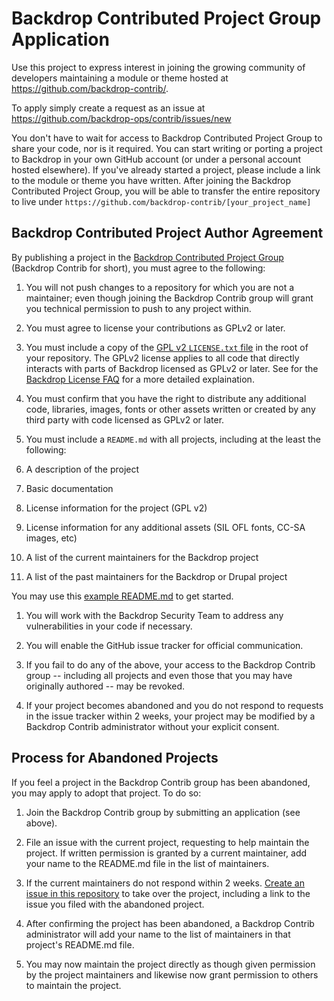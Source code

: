 Backdrop Contributed Project Group Application
==============================================

Use this project to express interest in joining the growing community of developers maintaining a module or theme hosted at https://github.com/backdrop-contrib/.

To apply simply create a request as an issue at https://github.com/backdrop-ops/contrib/issues/new

You don't have to wait for access to Backdrop Contributed Project Group to share your code, nor is it required.  You can start writing or porting a project to Backdrop in your own GitHub account (or under a personal account hosted elsewhere). If you've already started a project, please include a link to the module or theme you have written. After joining the Backdrop Contributed Project Group, you will be able to transfer the entire repository to live under `https://github.com/backdrop-contrib/[your_project_name]`

Backdrop Contributed Project Author Agreement
---------------------------------------------

By publishing a project in the [Backdrop Contributed Project Group](https://github.com/backdrop-contrib) (Backdrop Contrib for short), you must agree to the following:

1. You will not push changes to a repository for which you are not a maintainer; even though joining the Backdrop Contrib group will grant you technical permission to push to any project within.

1. You must agree to license your contributions as GPLv2 or later.

1. You must include a copy of the [GPL v2 `LICENSE.txt` file](https://github.com/backdrop-ops/contrib/blob/master/examples/LICENSE.txt) in the root of your repository.  The GPLv2 license applies to all code that directly interacts with parts of Backdrop licensed as GPLv2 or later.  See for the [Backdrop License FAQ](https://backdropcms.org/license) for a more detailed explaination.    

1. You must confirm that you have the right to distribute any additional code, libraries, images, fonts or other assets written or created by any third party with code licensed as GPLv2 or later. 

1. You must include a `README.md` with all projects, including at the least the following:
  1. A description of the project
  1. Basic documentation
  1. License information for the project (GPL v2)
  1. License information for any additional assets (SIL OFL fonts, CC-SA images, etc) 
  1. A list of the current maintainers for the Backdrop project
  1. A list of the past maintainers for the Backdrop or Drupal project

  You may use this [example README.md](https://github.com/backdrop-ops/contrib/blob/master/examples/README.md) to get started.
1. You will work with the Backdrop Security Team to address any vulnerabilities in your code if necessary.

1. You will enable the GitHub issue tracker for official communication.

1. If you fail to do any of the above, your access to the Backdrop Contrib group -- including all projects and even those that you may have originally authored -- may be revoked.

1. If your project becomes abandoned and you do not respond to requests in the issue tracker within 2 weeks, your project may be modified by a Backdrop Contrib administrator without your explicit consent.

Process for Abandoned Projects
-----------------------------

If you feel a project in the Backdrop Contrib group has been abandoned, you may apply to adopt that project. To do so:

1. Join the Backdrop Contrib group by submitting an application (see above).

1. File an issue with the current project, requesting to help maintain the project. If written permission is granted by a current maintainer, add your name to the README.md file in the list of maintainers.

1. If the current maintainers do not respond within 2 weeks. [Create an issue in this repository](https://github.com/backdrop-ops/contrib/issues/new) to take over the project, including a link to the issue you filed with the abandoned project.

1. After confirming the project has been abandoned, a Backdrop Contrib administrator will add your name to the list of maintainers in that project's README.md file.

1. You may now maintain the project directly as though given permission by the project maintainers and likewise now grant permission to others to maintain the project.
